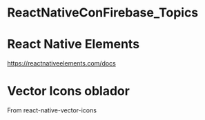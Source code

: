 # ReactNativeConFirebase_Topics

# React Native Elements
https://reactnativeelements.com/docs


# Vector Icons oblador
From react-native-vector-icons 